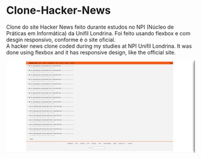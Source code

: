# Clone-Hacker-News #
Clone do site Hacker News feito durante estudos no NPI (Núcleo de Práticas em Informática) da Unifil Londrina.
Foi feito usando flexbox e com desgin responsivo, conforme é o site oficial.
<br />
A hacker news clone coded during my studies at NPI Unifil Londrina.
It was done using flexbox and it has responsive design, like the official site.
<br />

![Screen](images/ScreenCapture.png)